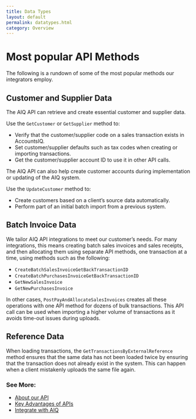 ```yaml
---
title: Data Types
layout: default
permalink: datatypes.html
category: Overview
---
```

# Most popular API Methods

The following is a rundown of some of the most popular methods our integrators employ. 

## Customer and Supplier Data
The AIQ API can retrieve and create essential customer and supplier data. 

Use the `GetCustomer` or `GetSupplier` method to:
-	Verify that the customer/supplier code on a sales transaction exists in AccountsIQ.
-	Set customer/supplier defaults such as tax codes when creating or importing transactions.
-	Get the customer/supplier account ID to use it in other API calls.

The AIQ API can also help create customer accounts during implementation or updating of the AIQ system. 

Use the `UpdateCustomer` method to:
-	Create customers based on a client’s source data automatically.
-	Perform part of an initial batch import from a previous system.

## Batch Invoice Data
We tailor AIQ API integrations to meet our customer’s needs. For many integrations, this means creating batch sales invoices and sales receipts, and then allocating them using separate API methods, one transaction at a time, using methods such as the following:

-	`CreateBatchSalesInvoiceGetBackTransactionID`
-	`CreateBatchPurchasesInvoiceGetBackTransactionID`
-	`GetNewSalesInvoice `
-	`GetNewPurchasesInvoice`

In other cases, `PostPayAndAllocateSalesInvoices` creates all these operations with one API method for dozens of bulk transactions. This API call can be used when importing a higher volume of transactions as it avoids time-out issues during uploads.

## Reference Data
When loading transactions, the `GetTransactionsByExternalReference` method ensures that the same data has not been loaded twice by ensuring that the transaction does not already exist in the system. This can happen when a client mistakenly uploads the same file again. 

### See More:
- [About our API](index.html)
- [Key Advantages of APIs](advantages.html)
- [Integrate with AIQ](integration.html)
